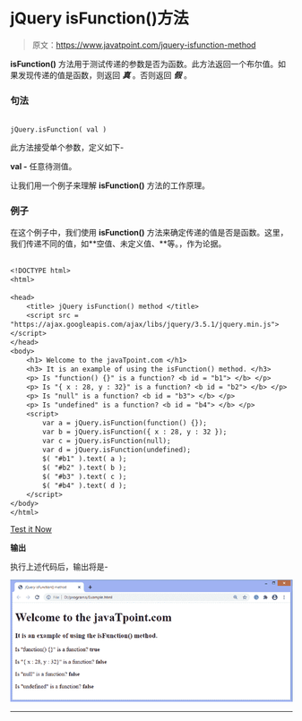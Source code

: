 # jQuery isFunction()方法

> 原文：<https://www.javatpoint.com/jquery-isfunction-method>

**isFunction()** 方法用于测试传递的参数是否为函数。此方法返回一个布尔值。如果发现传递的值是函数，则返回 ***真*** 。否则返回 ***假*** 。

### 句法

```

jQuery.isFunction( val )

```

此方法接受单个参数，定义如下-

**val -** 任意待测值。

让我们用一个例子来理解 **isFunction()** 方法的工作原理。

### 例子

在这个例子中，我们使用 **isFunction()** 方法来确定传递的值是否是函数。这里，我们传递不同的值，如**空值、未定义值、**等。，作为论据。

```

<!DOCTYPE html> 
<html> 

<head> 
	<title> jQuery isFunction() method </title> 
	<script src = "https://ajax.googleapis.com/ajax/libs/jquery/3.5.1/jquery.min.js"> </script> 
</head> 
<body> 
	<h1> Welcome to the javaTpoint.com </h1> 
	<h3> It is an example of using the isFunction() method. </h3> 
	<p> Is "function() {}" is a function? <b id = "b1"> </b> </p> 
	<p> Is "{ x : 28, y : 32}" is a function? <b id = "b2"> </b> </p> 
	<p> Is "null" is a function? <b id = "b3"> </b> </p> 
	<p> Is "undefined" is a function? <b id = "b4"> </b> </p> 	
	<script> 
		var a = jQuery.isFunction(function() {}); 
		var b = jQuery.isFunction({ x : 28, y : 32 }); 
		var c = jQuery.isFunction(null); 
		var d = jQuery.isFunction(undefined); 
		$( "#b1" ).text( a ); 
		$( "#b2" ).text( b ); 
		$( "#b3" ).text( c ); 
		$( "#b4" ).text( d ); 
	</script> 
</body> 
</html>

```

[Test it Now](https://www.javatpoint.com/oprweb/test.jsp?filename=jquery-isfunction-method1)

**输出**

执行上述代码后，输出将是-

![jQuery isFunction() method](img/357c960c181bd290bb687deb611f6665.png)

* * *